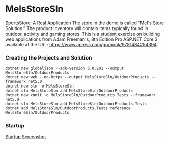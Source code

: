 # MelsStoreSln

SportsStore: A Real Application
The store in the demo is called "Mel's Store Solution." The product inventory will contain items typically found in outdoor, activity and gaming stores. This is a student exercise on building web applications from Adam Freeman's, 8th Edition Pro ASP.NET Core 3 available at the URL:
https://www.apress.com/gp/book/9781484254394.

### Creating the Projects and Solution


    dotnet new globaljson --sdk-version 5.0.201 --output MelsStoreSln/OutdoorProducts
    dotnet new web --no-https --output MelsStoreSln/OutdoorProducts --framework net5.0
    dotnet new sln -o MelsStoreSln
    dotnet sln MelsStoreSln add MelsStoreSln/OutdoorProducts 
    dotnet new xunit -o MelsStoreSln/OutdoorProducts.Tests --framework net5.0
    dotnet sln MelsStoreSln add MelsStoreSln/OutdoorProducts.Tests 
    dotnet add MelsStoreSln/OutdoorProducts.Tests reference MelsStoreSln/OutdoorProducts


### Startup

[Startup Screenshot](https://github.com/montiqum/MelsStoreSln/blob/master/Part1.JPG)

